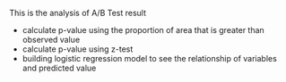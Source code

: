 This is the analysis of A/B Test result
- calculate p-value using the proportion of area that is greater than observed value
- calculate p-value using z-test
- building logistic regression model to see the relationship of variables and predicted value
